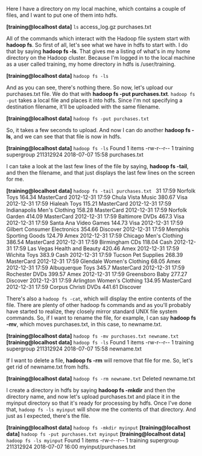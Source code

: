 Here I have a directory on my local machine, which contains a couple of files, and I want to put one of them into hdfs. 

**[training@localhost data]** `ls`
access_log.gz  purchases.txt

All of the commands which interact with the Hadoop file system start with **hadoop fs**. So first of all, let's see what we have in hdfs to start with. I do that by saying **hadoop fs -ls**. That gives me a listing of what's in my home directory on the Hadoop cluster. Because I'm logged in to the local machine as a user called training, my home directory in hdfs is /user/training. 

**[training@localhost data]** `hadoop fs -ls`

And as you can see, there's nothing there. So now, let's upload our purchases.txt file. We do that with **hadoop fs -put purchases.txt**. `hadoop fs -put` takes a local file and places it into hdfs. Since I'm not specifying a destination filename, it'll be uploaded with the same filename. 

**[training@localhost data]** `hadoop fs -put purchases.txt `

So, it takes a few seconds to upload. And now I can do another **hadoop fs -ls**, and we can see that that file is now in hdfs. 

**[training@localhost data]** `hadoop fs -ls`
Found 1 items
-rw-r--r--   1 training supergroup  211312924 2018-07-07 15:58 purchases.txt

I can take a look at the last few lines of the file by saying, **hadoop fs -tail**, and then the filename, and that just displays the last few lines on the screen for me. 

**[training@localhost data]** `hadoop fs -tail purchases.txt `
31	17:59	Norfolk	Toys	164.34	MasterCard
2012-12-31	17:59	Chula Vista	Music	380.67	Visa
2012-12-31	17:59	Hialeah	Toys	115.21	MasterCard
2012-12-31	17:59	Indianapolis	Men's Clothing	158.28	MasterCard
2012-12-31	17:59	Norfolk	Garden	414.09	MasterCard
2012-12-31	17:59	Baltimore	DVDs	467.3	Visa
2012-12-31	17:59	Santa Ana	Video Games	144.73	Visa
2012-12-31	17:59	Gilbert	Consumer Electronics	354.66	Discover
2012-12-31	17:59	Memphis	Sporting Goods	124.79	Amex
2012-12-31	17:59	Chicago	Men's Clothing	386.54	MasterCard
2012-12-31	17:59	Birmingham	CDs	118.04	Cash
2012-12-31	17:59	Las Vegas	Health and Beauty	420.46	Amex
2012-12-31	17:59	Wichita	Toys	383.9	Cash
2012-12-31	17:59	Tucson	Pet Supplies	268.39	MasterCard
2012-12-31	17:59	Glendale	Women's Clothing	68.05	Amex
2012-12-31	17:59	Albuquerque	Toys	345.7	MasterCard
2012-12-31	17:59	Rochester	DVDs	399.57	Amex
2012-12-31	17:59	Greensboro	Baby	277.27	Discover
2012-12-31	17:59	Arlington	Women's Clothing	134.95	MasterCard
2012-12-31	17:59	Corpus Christi	DVDs	441.61	Discover

There's also a `hadoop fs -cat`, which will display the entire contents of the file. There are plenty of other hadoop fs commands and as you'll probably have started to realize, they closely mirror standard UNIX file system commands. So, if I want to rename the file, for example, I can say **hadoop fs -mv**, which moves purchases.txt, in this case, to newname.txt. 

**[training@localhost data]** `hadoop fs -mv purchases.txt newname.txt`
**[training@localhost data]** `hadoop fs -ls`
Found 1 items
-rw-r--r--   1 training supergroup  211312924 2018-07-07 15:58 newname.txt

If I want to delete a file, **hadoop fs -rm** will remove that file for me. So, let's get rid of newname.txt from hdfs. 

**[training@localhost data]** `hadoop fs -rm newname.txt`
Deleted newname.txt

I create a directory in hdfs by saying **hadoop fs -mkdir** and then the directory name, and now let's upload purchases.txt and place it in the myinput directory so that it's ready for processing by hdfs. Once I've done that, `hadoop fs -ls myinput` will show me the contents of that directory. And just as I expected, there's the file.

**[training@localhost data]** `hadoop fs -mkdir myinput`
**[training@localhost data]** `hadoop fs -put purchases.txt myinput`
**[training@localhost data]** `hadoop fs -ls myinput`
Found 1 items
-rw-r--r--   1 training supergroup  211312924 2018-07-07 16:00 myinput/purchases.txt

